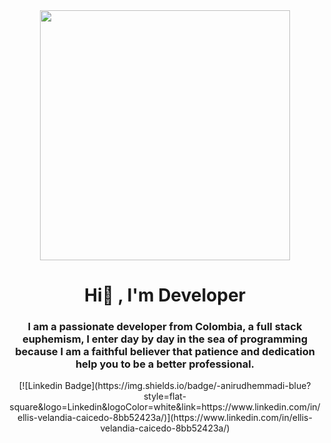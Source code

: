 <div id="header" align="center">
  <img
    src="https://media.giphy.com/media/SWoSkN6DxTszqIKEqv/giphy.gif"
    width="400"
  />
  <h1 align="center">Hi👋 , I'm Developer</h1>
  <h3 align="center">
    I am a passionate developer from Colombia, a full stack euphemism, I enter
    day by day in the sea of programming because I am a faithful believer that
    patience and dedication help you to be a better professional.
  </h3>
</div>

<div id="badges" align="center">
   [![Linkedin Badge](https://img.shields.io/badge/-anirudhemmadi-blue?style=flat-square&logo=Linkedin&logoColor=white&link=https://www.linkedin.com/in/ellis-velandia-caicedo-8bb52423a/)](https://www.linkedin.com/in/ellis-velandia-caicedo-8bb52423a/)
</div>
